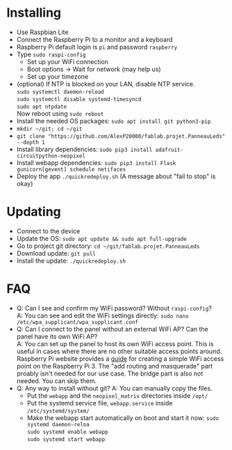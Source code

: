 # Installing
- Use Raspbian Lite
- Connect the Raspberry Pi to a monitor and a keyboard
- Raspberry Pi default login is `pi` and password `raspberry`
- Type `sudo raspi-config`
  - Set up your WiFi connection
  - Boot options -> Wait for network (may help us)
  - Set up your timezone
- (optional) If NTP is blocked on your LAN, disable NTP service.  
  `sudo systemctl daemon-reload`  
  `sudo systemctl disable systemd-timesyncd`  
  `sudo apt ntpdate`  
  Now reboot using `sudo reboot`
- Install the needed OS packages: `sudo apt install git python3-pip`
- `mkdir ~/git; cd ~/git`
- `git clone "https://github.com/AlexP20000/fablab.projet.PanneauLeds" --depth 1`
- Install library dependencies:
  `sudo pip3 install adafruit-circuitpython-neopixel`
- Install webapp dependencies:
  `sudo pip3 install Flask gunicorn[gevent] schedule netifaces`
- Deploy the app `./quickredeploy.sh` (A message about "fail to stop" is okay)

# Updating
- Connect to the device
- Update the OS: `sudo apt update && sudo apt full-upgrade`
- Go to project git directory: `cd ~/git/fablab.projet.PanneauLeds`
- Download update: `git pull`
- Install the update: `./quickredeploy.sh`

# FAQ
- Q: Can I see and confirm my WiFi password? Without `raspi-config`?  
  A: You can see and edit the WiFi settings directly: `sudo nano /etc/wpa_supplicant/wpa_supplicant.conf`
- Q: Can I connect to the panel without an external WiFi AP? Can the panel have its own WiFi AP?  
  A: You can set up the panel to host its own WiFi access point. This is useful in cases where there are no other suitable access points around. Raspberry Pi website provides a [guide](https://www.raspberrypi.org/documentation/configuration/wireless/access-point.md) for creating a simple WiFi access point on the Raspberry Pi 3. The "add routing and masquerade" part proably isn't needed for our use case. The bridge part is also not needed. You can skip them.
- Q: Any way to install without git?
  A: You can manually copy the files.
  - Put the `webapp` and the `neopixel_matrix` directories inside `/opt/`
  - Put the systemd service file, `webapp.service` inside `/etc/systemd/system/`
  - Make the webapp start automatically on boot and start it now:
	`sudo systemd daemon-reloa`  
	`sudo systemd enable webapp`  
	`sudo systemd start webapp`
